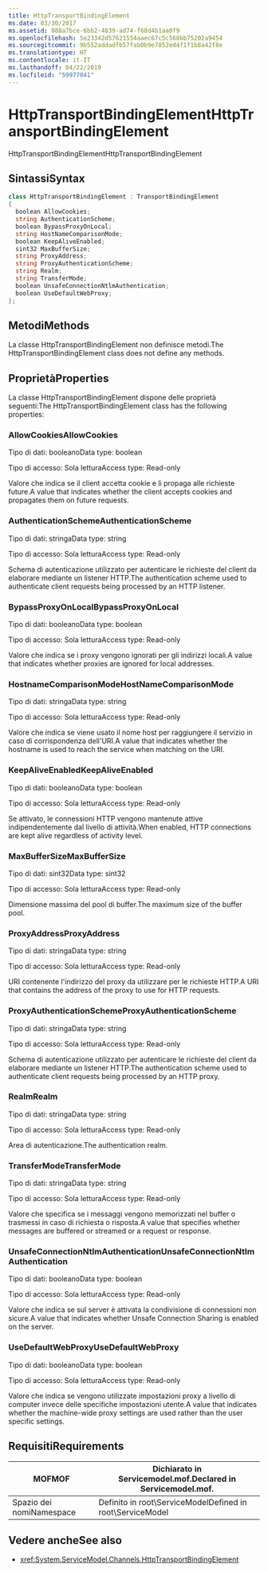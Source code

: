 ```yaml
---
title: HttpTransportBindingElement
ms.date: 03/30/2017
ms.assetid: 088a7bce-6bb2-4839-ad74-f68d4b1aa0f9
ms.openlocfilehash: 5e23342d57621554aaec67c5c568bb75202a9454
ms.sourcegitcommit: 9b552addadfb57fab0b9e7852ed4f1f1b8a42f8e
ms.translationtype: HT
ms.contentlocale: it-IT
ms.lasthandoff: 04/22/2019
ms.locfileid: "59977041"
---
```

# <a name="httptransportbindingelement"></a><span data-ttu-id="20f31-102">HttpTransportBindingElement</span><span class="sxs-lookup"><span data-stu-id="20f31-102">HttpTransportBindingElement</span></span>
<span data-ttu-id="20f31-103">HttpTransportBindingElement</span><span class="sxs-lookup"><span data-stu-id="20f31-103">HttpTransportBindingElement</span></span>  
  
## <a name="syntax"></a><span data-ttu-id="20f31-104">Sintassi</span><span class="sxs-lookup"><span data-stu-id="20f31-104">Syntax</span></span>  
  
```csharp
class HttpTransportBindingElement : TransportBindingElement  
{  
  boolean AllowCookies;  
  string AuthenticationScheme;  
  boolean BypassProxyOnLocal;  
  string HostNameComparisonMode;  
  boolean KeepAliveEnabled;  
  sint32 MaxBufferSize;  
  string ProxyAddress;  
  string ProxyAuthenticationScheme;  
  string Realm;  
  string TransferMode;  
  boolean UnsafeConnectionNtlmAuthentication;  
  boolean UseDefaultWebProxy;  
};  
```  
  
## <a name="methods"></a><span data-ttu-id="20f31-105">Metodi</span><span class="sxs-lookup"><span data-stu-id="20f31-105">Methods</span></span>  
 <span data-ttu-id="20f31-106">La classe HttpTransportBindingElement non definisce metodi.</span><span class="sxs-lookup"><span data-stu-id="20f31-106">The HttpTransportBindingElement class does not define any methods.</span></span>  
  
## <a name="properties"></a><span data-ttu-id="20f31-107">Proprietà</span><span class="sxs-lookup"><span data-stu-id="20f31-107">Properties</span></span>  
 <span data-ttu-id="20f31-108">La classe HttpTransportBindingElement dispone delle proprietà seguenti:</span><span class="sxs-lookup"><span data-stu-id="20f31-108">The HttpTransportBindingElement class has the following properties:</span></span>  
  
### <a name="allowcookies"></a><span data-ttu-id="20f31-109">AllowCookies</span><span class="sxs-lookup"><span data-stu-id="20f31-109">AllowCookies</span></span>  
 <span data-ttu-id="20f31-110">Tipo di dati: booleano</span><span class="sxs-lookup"><span data-stu-id="20f31-110">Data type: boolean</span></span>  
  
 <span data-ttu-id="20f31-111">Tipo di accesso: Sola lettura</span><span class="sxs-lookup"><span data-stu-id="20f31-111">Access type: Read-only</span></span>  
  
 <span data-ttu-id="20f31-112">Valore che indica se il client accetta cookie e li propaga alle richieste future.</span><span class="sxs-lookup"><span data-stu-id="20f31-112">A value that indicates whether the client accepts cookies and propagates them on future requests.</span></span>  
  
### <a name="authenticationscheme"></a><span data-ttu-id="20f31-113">AuthenticationScheme</span><span class="sxs-lookup"><span data-stu-id="20f31-113">AuthenticationScheme</span></span>  
 <span data-ttu-id="20f31-114">Tipo di dati: stringa</span><span class="sxs-lookup"><span data-stu-id="20f31-114">Data type: string</span></span>  
  
 <span data-ttu-id="20f31-115">Tipo di accesso: Sola lettura</span><span class="sxs-lookup"><span data-stu-id="20f31-115">Access type: Read-only</span></span>  
  
 <span data-ttu-id="20f31-116">Schema di autenticazione utilizzato per autenticare le richieste del client da elaborare mediante un listener HTTP.</span><span class="sxs-lookup"><span data-stu-id="20f31-116">The authentication scheme used to authenticate client requests being processed by an HTTP listener.</span></span>  
  
### <a name="bypassproxyonlocal"></a><span data-ttu-id="20f31-117">BypassProxyOnLocal</span><span class="sxs-lookup"><span data-stu-id="20f31-117">BypassProxyOnLocal</span></span>  
 <span data-ttu-id="20f31-118">Tipo di dati: booleano</span><span class="sxs-lookup"><span data-stu-id="20f31-118">Data type: boolean</span></span>  
  
 <span data-ttu-id="20f31-119">Tipo di accesso: Sola lettura</span><span class="sxs-lookup"><span data-stu-id="20f31-119">Access type: Read-only</span></span>  
  
 <span data-ttu-id="20f31-120">Valore che indica se i proxy vengono ignorati per gli indirizzi locali.</span><span class="sxs-lookup"><span data-stu-id="20f31-120">A value that indicates whether proxies are ignored for local addresses.</span></span>  
  
### <a name="hostnamecomparisonmode"></a><span data-ttu-id="20f31-121">HostnameComparisonMode</span><span class="sxs-lookup"><span data-stu-id="20f31-121">HostNameComparisonMode</span></span>  
 <span data-ttu-id="20f31-122">Tipo di dati: stringa</span><span class="sxs-lookup"><span data-stu-id="20f31-122">Data type: string</span></span>  
  
 <span data-ttu-id="20f31-123">Tipo di accesso: Sola lettura</span><span class="sxs-lookup"><span data-stu-id="20f31-123">Access type: Read-only</span></span>  
  
 <span data-ttu-id="20f31-124">Valore che indica se viene usato il nome host per raggiungere il servizio in caso di corrispondenza dell'URI.</span><span class="sxs-lookup"><span data-stu-id="20f31-124">A value that indicates whether the hostname is used to reach the service when matching on the URI.</span></span>  
  
### <a name="keepaliveenabled"></a><span data-ttu-id="20f31-125">KeepAliveEnabled</span><span class="sxs-lookup"><span data-stu-id="20f31-125">KeepAliveEnabled</span></span>  
 <span data-ttu-id="20f31-126">Tipo di dati: booleano</span><span class="sxs-lookup"><span data-stu-id="20f31-126">Data type: boolean</span></span>  
  
 <span data-ttu-id="20f31-127">Tipo di accesso: Sola lettura</span><span class="sxs-lookup"><span data-stu-id="20f31-127">Access type: Read-only</span></span>  
  
 <span data-ttu-id="20f31-128">Se attivato, le connessioni HTTP vengono mantenute attive indipendentemente dal livello di attività.</span><span class="sxs-lookup"><span data-stu-id="20f31-128">When enabled, HTTP connections are kept alive regardless of activity level.</span></span>  
  
### <a name="maxbuffersize"></a><span data-ttu-id="20f31-129">MaxBufferSize</span><span class="sxs-lookup"><span data-stu-id="20f31-129">MaxBufferSize</span></span>  
 <span data-ttu-id="20f31-130">Tipo di dati: sint32</span><span class="sxs-lookup"><span data-stu-id="20f31-130">Data type: sint32</span></span>  
  
 <span data-ttu-id="20f31-131">Tipo di accesso: Sola lettura</span><span class="sxs-lookup"><span data-stu-id="20f31-131">Access type: Read-only</span></span>  
  
 <span data-ttu-id="20f31-132">Dimensione massima del pool di buffer.</span><span class="sxs-lookup"><span data-stu-id="20f31-132">The maximum size of the buffer pool.</span></span>  
  
### <a name="proxyaddress"></a><span data-ttu-id="20f31-133">ProxyAddress</span><span class="sxs-lookup"><span data-stu-id="20f31-133">ProxyAddress</span></span>  
 <span data-ttu-id="20f31-134">Tipo di dati: stringa</span><span class="sxs-lookup"><span data-stu-id="20f31-134">Data type: string</span></span>  
  
 <span data-ttu-id="20f31-135">Tipo di accesso: Sola lettura</span><span class="sxs-lookup"><span data-stu-id="20f31-135">Access type: Read-only</span></span>  
  
 <span data-ttu-id="20f31-136">URI contenente l'indirizzo del proxy da utilizzare per le richieste HTTP.</span><span class="sxs-lookup"><span data-stu-id="20f31-136">A URI that contains the address of the proxy to use for HTTP requests.</span></span>  
  
### <a name="proxyauthenticationscheme"></a><span data-ttu-id="20f31-137">ProxyAuthenticationScheme</span><span class="sxs-lookup"><span data-stu-id="20f31-137">ProxyAuthenticationScheme</span></span>  
 <span data-ttu-id="20f31-138">Tipo di dati: stringa</span><span class="sxs-lookup"><span data-stu-id="20f31-138">Data type: string</span></span>  
  
 <span data-ttu-id="20f31-139">Tipo di accesso: Sola lettura</span><span class="sxs-lookup"><span data-stu-id="20f31-139">Access type: Read-only</span></span>  
  
 <span data-ttu-id="20f31-140">Schema di autenticazione utilizzato per autenticare le richieste del client da elaborare mediante un listener HTTP.</span><span class="sxs-lookup"><span data-stu-id="20f31-140">The authentication scheme used to authenticate client requests being processed by an HTTP proxy.</span></span>  
  
### <a name="realm"></a><span data-ttu-id="20f31-141">Realm</span><span class="sxs-lookup"><span data-stu-id="20f31-141">Realm</span></span>  
 <span data-ttu-id="20f31-142">Tipo di dati: stringa</span><span class="sxs-lookup"><span data-stu-id="20f31-142">Data type: string</span></span>  
  
 <span data-ttu-id="20f31-143">Tipo di accesso: Sola lettura</span><span class="sxs-lookup"><span data-stu-id="20f31-143">Access type: Read-only</span></span>  
  
 <span data-ttu-id="20f31-144">Area di autenticazione.</span><span class="sxs-lookup"><span data-stu-id="20f31-144">The authentication realm.</span></span>  
  
### <a name="transfermode"></a><span data-ttu-id="20f31-145">TransferMode</span><span class="sxs-lookup"><span data-stu-id="20f31-145">TransferMode</span></span>  
 <span data-ttu-id="20f31-146">Tipo di dati: stringa</span><span class="sxs-lookup"><span data-stu-id="20f31-146">Data type: string</span></span>  
  
 <span data-ttu-id="20f31-147">Tipo di accesso: Sola lettura</span><span class="sxs-lookup"><span data-stu-id="20f31-147">Access type: Read-only</span></span>  
  
 <span data-ttu-id="20f31-148">Valore che specifica se i messaggi vengono memorizzati nel buffer o trasmessi in caso di richiesta o risposta.</span><span class="sxs-lookup"><span data-stu-id="20f31-148">A value that specifies whether messages are buffered or streamed or a request or response.</span></span>  
  
### <a name="unsafeconnectionntlmauthentication"></a><span data-ttu-id="20f31-149">UnsafeConnectionNtlmAuthentication</span><span class="sxs-lookup"><span data-stu-id="20f31-149">UnsafeConnectionNtlmAuthentication</span></span>  
 <span data-ttu-id="20f31-150">Tipo di dati: booleano</span><span class="sxs-lookup"><span data-stu-id="20f31-150">Data type: boolean</span></span>  
  
 <span data-ttu-id="20f31-151">Tipo di accesso: Sola lettura</span><span class="sxs-lookup"><span data-stu-id="20f31-151">Access type: Read-only</span></span>  
  
 <span data-ttu-id="20f31-152">Valore che indica se sul server è attivata la condivisione di connessioni non sicure.</span><span class="sxs-lookup"><span data-stu-id="20f31-152">A value that indicates whether Unsafe Connection Sharing is enabled on the server.</span></span>  
  
### <a name="usedefaultwebproxy"></a><span data-ttu-id="20f31-153">UseDefaultWebProxy</span><span class="sxs-lookup"><span data-stu-id="20f31-153">UseDefaultWebProxy</span></span>  
 <span data-ttu-id="20f31-154">Tipo di dati: booleano</span><span class="sxs-lookup"><span data-stu-id="20f31-154">Data type: boolean</span></span>  
  
 <span data-ttu-id="20f31-155">Tipo di accesso: Sola lettura</span><span class="sxs-lookup"><span data-stu-id="20f31-155">Access type: Read-only</span></span>  
  
 <span data-ttu-id="20f31-156">Valore che indica se vengono utilizzate impostazioni proxy a livello di computer invece delle specifiche impostazioni utente.</span><span class="sxs-lookup"><span data-stu-id="20f31-156">A value that indicates whether the machine-wide proxy settings are used rather than the user specific settings.</span></span>  
  
## <a name="requirements"></a><span data-ttu-id="20f31-157">Requisiti</span><span class="sxs-lookup"><span data-stu-id="20f31-157">Requirements</span></span>  
  
|<span data-ttu-id="20f31-158">MOF</span><span class="sxs-lookup"><span data-stu-id="20f31-158">MOF</span></span>|<span data-ttu-id="20f31-159">Dichiarato in Servicemodel.mof.</span><span class="sxs-lookup"><span data-stu-id="20f31-159">Declared in Servicemodel.mof.</span></span>|  
|---------|-----------------------------------|  
|<span data-ttu-id="20f31-160">Spazio dei nomi</span><span class="sxs-lookup"><span data-stu-id="20f31-160">Namespace</span></span>|<span data-ttu-id="20f31-161">Definito in root\ServiceModel</span><span class="sxs-lookup"><span data-stu-id="20f31-161">Defined in root\ServiceModel</span></span>|  
  
## <a name="see-also"></a><span data-ttu-id="20f31-162">Vedere anche</span><span class="sxs-lookup"><span data-stu-id="20f31-162">See also</span></span>

- <xref:System.ServiceModel.Channels.HttpTransportBindingElement>
